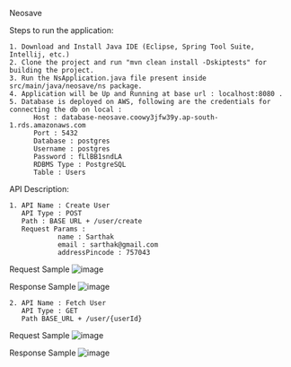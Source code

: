 Neosave

Steps to run the application:

    1. Download and Install Java IDE (Eclipse, Spring Tool Suite, Intellij, etc.)
    2. Clone the project and run "mvn clean install -Dskiptests" for building the project.
    3. Run the NsApplication.java file present inside src/main/java/neosave/ns package.
    4. Application will be Up and Running at base url : localhost:8080 .
    5. Database is deployed on AWS, following are the credentials for connecting the db on local : 
          Host : database-neosave.coowy3jfw39y.ap-south-1.rds.amazonaws.com
          Port : 5432
          Database : postgres
          Username : postgres
          Password : fLlBB1sndLA
          RDBMS Type : PostgreSQL
          Table : Users

API Description:

    1. API Name : Create User
       API Type : POST
       Path : BASE URL + /user/create
       Request Params : 
                name : Sarthak
                email : sarthak@gmail.com
                addressPincode : 757043

Request Sample
![image](https://user-images.githubusercontent.com/40289413/181770213-c3ae089d-c2ec-417d-995d-78422be7c695.png)


Response Sample
![image](https://user-images.githubusercontent.com/40289413/181768908-647f4a13-58b6-4058-a2b0-d04252f28b6e.png)

    2. API Name : Fetch User
       API Type : GET
       Path BASE_URL + /user/{userId}

Request Sample
![image](https://user-images.githubusercontent.com/40289413/181770039-935ef906-90e3-4815-98aa-f1bd37e3f545.png)

Response Sample
![image](https://user-images.githubusercontent.com/40289413/181770093-c921efb8-2688-4079-ac3f-085a858b0d56.png)
